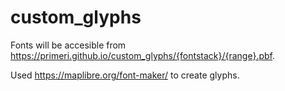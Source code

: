 # custom_glyphs

Fonts will be accesible from https://primeri.github.io/custom_glyphs/{fontstack}/{range}.pbf.

Used https://maplibre.org/font-maker/ to create glyphs.
